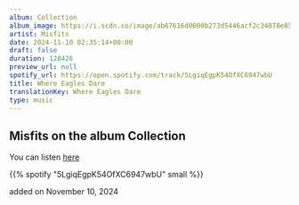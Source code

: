 ```yaml
---
album: Collection
album_image: https://i.scdn.co/image/ab67616d0000b273d5446acf2c34078e85f58de2
artist: Misfits
date: 2024-11-10 02:35:14+00:00
draft: false
duration: 128426
preview_url: null
spotify_url: https://open.spotify.com/track/5LgiqEgpK54OfXC6947wbU
title: Where Eagles Dare
translationKey: Where Eagles Dare
type: music
---
```


## Misfits on the album Collection

You can listen [here](https://open.spotify.com/track/5LgiqEgpK54OfXC6947wbU)

{{% spotify "5LgiqEgpK54OfXC6947wbU" small %}}

added on November 10, 2024